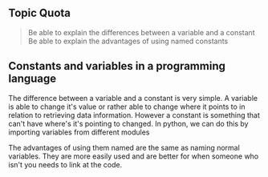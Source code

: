 ## Topic Quota

> Be able to explain the differences between a variable and a constant
> Be able to explain the advantages of using named constants

## Constants and variables in a programming language

The difference between a variable and a constant is very simple. A variable is able to change it's value or rather able to change where it points to in relation to retrieving data information. However a constant is something that can't have where's it's pointing to changed. In python, we can do this by importing variables from different modules

The advantages of using them named are the same as naming normal variables. They are more easily used and are better for when someone who isn't you needs to link at the code.